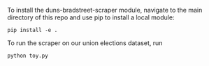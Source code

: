 To install the duns-bradstreet-scraper module, navigate to the main directory of this repo and use pip to install a local module: 
```
pip install -e .
```

To run the scraper on our union elections dataset, run 
```
python toy.py
```
